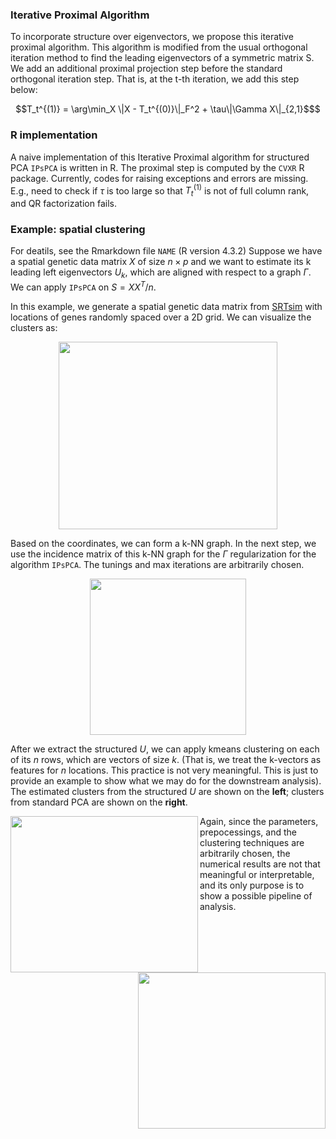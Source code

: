 ### Iterative Proximal Algorithm
To incorporate structure over eigenvectors, we propose this iterative proximal algorithm. This algorithm is modified from the usual orthogonal iteration method to find the leading eigenvectors of a symmetric matrix S. 
We add an additional proximal projection step before the standard orthogonal iteration step. That is, at the t-th iteration, we add this step below:
```math
T_t^{(1)} = \arg\min_X \|X - T_t^{(0)}\|_F^2 + \tau\|\Gamma X\|_{2,1}$
```
### R implementation
A naive implementation of this Iterative Proximal algorithm for structured PCA `IPsPCA` is written in R. The proximal step is computed by the `CVXR` R package. 
Currently, codes for raising exceptions and errors are missing. E.g., need to check if $\tau$ is too large so that $T_t^{(1)}$ is not of full column rank, and QR factorization fails. 

### Example: spatial clustering
For deatils, see the Rmarkdown file `NAME` (R version 4.3.2) 
Suppose we have a spatial genetic data matrix $X$ of size $n \times p$ and we want to estimate its k leading left eigenvectors $U_k$, which are aligned with respect to a graph $\Gamma$. We can apply `IPsPCA` on $S = X X^T/n$. 

In this example, we generate a spatial genetic data matrix from [SRTsim](https://jiaqiangzhu.shinyapps.io/srtsim/) with locations of genes randomly spaced over a 2D grid. We can visualize the clusters as:
<p align="center">
<img src="https://github.com/swei12345/Generalized-sPCA/assets/114754235/3fae59d3-5119-4682-85cf-8785eb4db02c" width="350" height="300">
</p>


Based on the coordinates, we can form a k-NN graph. In the next step, we use the incidence matrix of this k-NN graph for the $\Gamma$ regularization for the algorithm `IPsPCA`. The tunings and max iterations are arbitrarily chosen. 
<p align="center">
<img src="https://github.com/swei12345/Generalized-sPCA/assets/114754235/cda52700-83cd-4297-9a09-5c2a3f3981af" width="250" height="250"> 
</p>

After we extract the structured $U$, we can apply kmeans clustering on each of its $n$ rows, which are vectors of size $k$. (That is, we treat the k-vectors as features for $n$ locations. This practice is not very meaningful. This is just to provide an example to show what we may do for the downstream analysis). The estimated clusters from the structured $U$ are shown on the **left**; clusters from standard PCA are shown on the **right**. 


<img src="https://github.com/swei12345/Generalized-sPCA/assets/114754235/e55e7650-2d0f-4cf6-8cb4-2f351d72c257" width="300" height="250" align = "left"> 
<img src="https://github.com/swei12345/Generalized-sPCA/assets/114754235/9b7121cf-1f41-41a4-ac3f-b7f3d86b5aa5" width="300" height="250" align = "right"> 

Again, since the parameters, prepocessings, and the clustering techniques are arbitrarily chosen, the numerical results are not that meaningful or interpretable, and its only purpose is to show a possible pipeline of analysis. 
